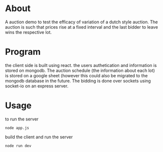 # About
A auction demo to test the efficacy of variation of a dutch style auction. The auction is such that prices rise at a fixed interval and the last bidder to leave wins the respective lot.

# Program
the client side is built using react. the users authetication and information is stored on mongodb. The auction schedule (the information about each lot) is stored on a google sheet (however this could also be migrated to the mongodb database in the future. The bidding is done over sockets using socket-io on an express server.

# Usage
to run the server
```
node app.js
```

build the client and run the server
```
node run dev
```
